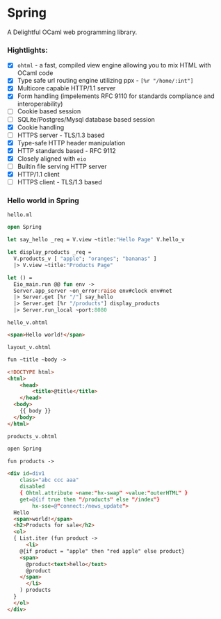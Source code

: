 # Spring 

A Delightful OCaml web programming library.

### Hightlights:

- [x] `ohtml` - a fast, compiled view engine allowing you to mix HTML with OCaml code
- [x] Type safe url routing engine utilizing ppx - `[%r "/home/:int"]`
- [x] Multicore capable HTTP/1.1 server
- [x] Form handling (impelements RFC 9110 for standards compliance and interoperability)
- [ ] Cookie based session
- [ ] SQLite/Postgres/Mysql database based session 
- [x] Cookie handling
- [ ] HTTPS server - TLS/1.3 based
- [x] Type-safe HTTP header manipulation
- [x] HTTP standards based - RFC 9112
- [x] Closely aligned with `eio`
- [ ] Builtin file serving HTTP server
- [x] HTTP/1.1 client
- [ ] HTTPS client - TLS/1.3 based

### Hello world in Spring

```hello.ml```

```ocaml
open Spring

let say_hello _req = V.view ~title:"Hello Page" V.hello_v

let display_products _req =
  V.products_v [ "apple"; "oranges"; "bananas" ]
  |> V.view ~title:"Products Page"

let () =
  Eio_main.run @@ fun env ->
  Server.app_server ~on_error:raise env#clock env#net
  |> Server.get [%r "/"] say_hello
  |> Server.get [%r "/products"] display_products
  |> Server.run_local ~port:8080
```

```hello_v.ohtml```

```html
<span>Hello world!</span>
```

```layout_v.ohtml```

```html
fun ~title ~body ->

<!DOCTYPE html>
<html>
    <head>
        <title>@title</title>
	</head>
  <body>
    {{ body }}
  </body>
</html>
```

```products_v.ohtml```

```html
open Spring

fun products ->

<div id=div1 
    class="abc ccc aaa" 
    disabled 
    { Ohtml.attribute ~name:"hx-swap" ~value:"outerHTML" }
    get=@{if true then "/products" else "/index"} 
		hx-sse=@"connect:/news_update">
  Hello 
  <span>world!</span>
  <h2>Products for sale</h2>
  <ol>
  { List.iter (fun product ->
      <li>
	@{if product = "apple" then "red apple" else product}
	<span>
	  @product<text>hello</text>
	  @product
	</span>
      </li>
    ) products
  }
  </ol>
</div>
```
